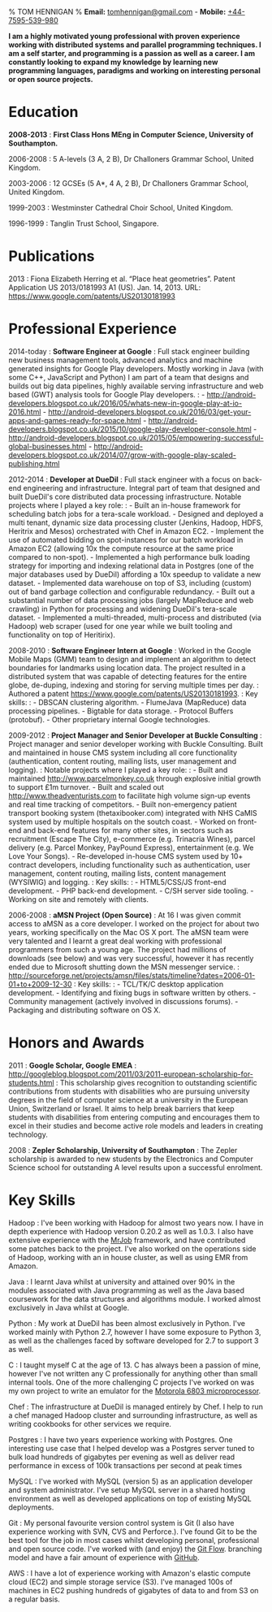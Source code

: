 % TOM HENNIGAN
% **Email:** <tomhennigan@gmail.com> - **Mobile:** [+44-7595-539-980](tel:+447595539980)

**I am a highly motivated young professional with proven experience working 
with distributed systems and parallel programming techniques. I am a self 
starter, and programming is a passion as well as a career. I am constantly 
looking to expand my knowledge by learning new programming languages, paradigms 
and working on interesting personal or open source projects.**

Education
=========

**2008-2013**
:   **First Class Hons MEng in Computer Science, University of Southampton.**

2006-2008
:   5 A-levels (3 A, 2 B), Dr Challoners Grammar School, United Kingdom.

2003-2006
:   12 GCSEs (5 A*, 4 A, 2 B), Dr Challoners Grammar School, United Kingdom.

1999-2003
:   Westminster Cathedral Choir School, United Kingdom.

1996-1999
:   Tanglin Trust School, Singapore.

Publications
============

2013
:   Fiona Elizabeth Herring et al. “Place heat geometries”.
    Patent Application US 2013/0181993 A1 (US). Jan. 14, 2013.
    URL: <https://www.google.com/patents/US20130181993>

Professional Experience
=======================

2014-today
:   **Software Engineer at Google**
:   Full stack engineer building new business management tools, advanced
    analytics and machine generated insights for Google Play developers. Mostly
    working in Java (with some C++, JavaScript and Python) I am part of a team
    that designs and builds out big data pipelines, highly available serving
    infrastructure and web based (GWT) analysis tools for Google Play
    developers.
:   - <http://android-developers.blogspot.co.uk/2016/05/whats-new-in-google-play-at-io-2016.html>
    - <http://android-developers.blogspot.co.uk/2016/03/get-your-apps-and-games-ready-for-space.html>
    - <http://android-developers.blogspot.co.uk/2015/10/google-play-developer-console.html>
    - <http://android-developers.blogspot.co.uk/2015/05/empowering-successful-global-businesses.html>
    - <http://android-developers.blogspot.co.uk/2014/07/grow-with-google-play-scaled-publishing.html>

2012-2014
:   **Developer at DueDil**
:   Full stack engineer with a focus on back-end engineering and infrastructure.
    Integral part of team that designed and built DueDil's core distributed data
    processing infrastructure. Notable projects where I played a key role:
:   - Built an in-house framework for scheduling batch jobs for a tera-scale
      workload.
    - Designed and deployed a multi tenant, dynamic size data processing cluster
      (Jenkins, Hadoop, HDFS, Heritrix and Mesos)   orchestrated with Chef in
      Amazon EC2.
    - Implement the use of automated bidding on spot-instances for our batch
      workload in Amazon EC2 (allowing 10x the   compute resource at the same
      price compared to non-spot).
    - Implemented a high performance bulk loading strategy for importing and
      indexing relational data in Postgres (one of   the major databases used by
      DueDil) affording a 10x speedup to validate a new dataset.
    - Implemented data warehouse on top of S3, including (custom) out of band
      garbage collection and configurable redundancy.
    - Built out a substantial number of data processing jobs (largely MapReduce
      and web crawling) in Python for processing and widening DueDil's
      tera-scale dataset.
    - Implemented a multi-threaded, multi-process and distributed (via Hadoop)
      web scraper (used for one year while we built tooling and functionality
      on top of Heritirix).

2008-2010
:   **Software Engineer Intern at Google**
:   Worked in the Google Mobile Maps (GMM) team to design and implement an
    algorithm to detect boundaries for landmarks using location data. The
    project resulted in a distributed system that was capable of detecting
    features for the entire globe, de-duping, indexing and storing for serving
    multiple times per day.
:   Authored a patent <https://www.google.com/patents/US20130181993>.
:   Key skills:
:   - DBSCAN clustering algorithm.
    - FlumeJava (MapReduce) data processing pipelines.
    - Bigtable for data storage.
    - Protocol Buffers (protobuf).
    - Other proprietary internal Google technologies.

2009-2012
:   **Project Manager and Senior Developer at Buckle Consulting**
:   Project manager and senior developer working with Buckle Consulting. Built
    and maintained in house CMS system including all core functionality
    (authentication, content routing, mailing lists, user management and
    logging).
:   Notable projects where I played a key role:
:   - Built and maintained <http://www.parcelmonkey.co.uk> through
      explosive initial growth to support £1m turnover.
    - Built and scaled out <http://www.theadventurists.com> to
      facilitate high volume sign-up events and real time tracking of
      competitors.
    - Built non-emergency patient transport booking system (thetaxibooker.com)
      integrated with NHS CaMIS system used by multiple hospitals on the soutch
      coast.
    - Worked on front-end and back-end features for many other sites, in sectors
      such as recruitment (Escape The City), e-commerce (e.g. Trinacria Wines),
      parcel delivery (e.g. Parcel Monkey, PayPound Express), entertainment
      (e.g. We Love Your Songs).
    - Re-developed in-house CMS system used by 10+ contract developers,
      including functionality such as authentication, user management, content
      routing, mailing lists, content management (WYSIWIG) and logging.
:   Key skills:
:   - HTML5/CSS/JS front-end development.
    - PHP back-end development.
    - C/SH server side tooling.
    - Working on site and remotely with clients.

2006-2008
:   **aMSN Project (Open Source)**
:   At 16 I was given commit access to aMSN as a core developer. I worked on the 
    project for about two years, working specifically on the Mac OS X port. The 
    aMSN team were very talented and I learnt a great deal working with 
    professional programmers from such a young age. The project had millions of 
    downloads (see below) and was very successful, however it has recently 
    ended due to Microsoft shutting down the MSN messenger service.
:   <http://sourceforge.net/projects/amsn/files/stats/timeline?dates=2006-01-01+to+2009-12-30>
:   Key skills:
:   - TCL/TK/C desktop application development.
    - Identifying and fixing bugs in software written by others.
    - Community management (actively involved in discussions forums).
    - Packaging and distributing software on OS X.

Honors and Awards
=================

2011
:   **Google Scholar, Google EMEA**
:   <http://googleblog.blogspot.com/2011/03/2011-european-scholarship-for-students.html>
:   This scholarship gives recognition to outstanding scientific contributions
    from students with disabilities who are pursuing university degrees in the
    field of computer science at a university in the European Union, Switzerland
    or Israel. It aims to help break barriers that keep students with
    disabilities from entering computing and encourages them to excel in their
    studies and become active role models and leaders in creating technology.

2008
:   **Zepler Scholarship, University of Southampton**
:   The Zepler scholarship is awarded to new students by the Electronics and 
    Computer Science school for outstanding A level results upon a successful 
    enrolment.

Key Skills
==========

Hadoop
:   I've been working with Hadoop for almost two years now. I have in depth 
    experience with Hadoop version 0.20.2 as well as 1.0.3. I also have
    extensive experience with the [MrJob](https://github.com/Yelp/mrjob)
    framework, and have contributed some patches back to the project. I've also
    worked on the operations side of Hadoop, working with an in house cluster,
    as well as using EMR from Amazon.

Java
:   I learnt Java whilst at university and attained over 90% in the modules 
    associated with Java programming as well as the Java based coursework for
    the data structures and algorithms module. I worked almost exclusively in
    Java whilst at Google.

Python
:   My work at DueDil has been almost exclusively in Python. I've worked mainly 
    with Python 2.7, however I have some exposure to Python 3, as well as the 
    challenges faced by software developed for 2.7 to support 3 as well.

C
:   I taught myself C at the age of 13. C has always been a passion of mine, 
    however I've not written any C professionally for anything other than small 
    internal tools. One of the more challenging C projects I've worked on was my 
    own project to write an emulator for the
    [Motorola 6803 microprocessor](https://github.com/tomhennigan/6803).

Chef
:   The infrastructure at DueDil is managed entirely by Chef. I help to run a
    chef managed Hadoop cluster and surrounding infrastructure, as well as
    writing cookbooks for other services we require.

Postgres
:   I have two years experience working with Postgres. One interesting use case
    that I helped develop was a Postgres server tuned to bulk load hundreds of
    gigabytes per evening as well as deliver read performance in excess of 100k
    transactions per second at peak times

MySQL
:   I've worked with MySQL (version 5) as an application developer and system 
    administrator. I've setup MySQL server in a shared hosting environment as
    well as developed applications on top of existing MySQL deployments.

Git
:   My personal favourite version control system is Git (I also have experience 
    working with SVN, CVS and Perforce.). I've found Git to be the best tool for 
    the job in most cases whilst developing personal, professional and open
    source  code. I've worked with (and enjoy) the 
    [Git Flow](http://nvie.com/posts/a-successful-git-branching-model/).
    branching model and have a fair amount of experience with 
    [GitHub](https://github.com).

AWS
:   I have a lot of experience working with Amazon's elastic compute cloud (EC2) 
    and simple storage service (S3). I've managed 100s of machines in EC2
    pushing hundreds of gigabytes of data to and from S3 on a regular basis.